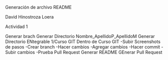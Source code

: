Generación de archivo README


David Hinostroza Loera

Actividad 1

Generar brach
Generar Directorio Nombre_ApellidoP_ApellidoM
Generar Directorio ENtegrable 1/Curso GIT
Dentro de Curso GIT 
    -Subir Screenshots de pasos 
        -Crear branch
        -Hacer cambios
        -Agregar cambios
        -Hacer commit
        -Subir cambios
    -Prueba Pull Request
Generar README
GEnerar Pull Request